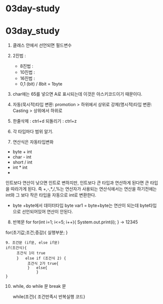 # 03day-study
# 03day_study
1. 클래스 안에서 선언되면 필드변수

2. 2진법   :
   * 8진법   :
   * 10진법  :
   * 16진법  :
   * 0,1 (bit) / 8bit = 1byte
   
3. char에는 65를 넣으면 A로 표시되는데 이것은 아스키코드이기 때문이다.
  
4. 자동(묵시적)타입 변환: promotion > 하위에서 상위로 
   강제(명시적)타입 변환: Casting   > 상위에서 하위로
   
5. 한줄삭제 : ctrl+d
   되돌리기 : ctrl+z
   
6. 각 타입마다 범위 알기.

7. 연산식은 자동타입변화
  *  byte +  int 
  *  char -  int
  *  short / int 
  *  int  *  int
  *  
  인트보다 연산이 낮으면 인트로 변하지만, 인트보다 큰 타입과 연산하게 된다면 큰 타입을 따라가게 된다.
  즉 +,-,*,/,%는 연산자가 사용되는 연산식에서는 연산을 하기전에는 int와 그 보다 작은 타입을 자동으로 int로 변환한다.
  
  *  byte +byte에서
     데이터타입 byte var1 = byte+byte는 연산이 되는데 byte타입으로 선언되어있어 연산이 안된다.


 8. 반복문 
   for
   for(int i=1; i<=5; i++){
       System.out.print(i);
   }
    → 12345
    
   for(초기값;조건;증감){
      실행부분;
   }
   
   

    9. 조건문 (if문, else if문)
    if(조건식){
         조건식 1이 true
         }   else if (조건식 2) {
              조건식 2가 true{
              }   else{
                  }
    }


   10. while, do while 문
       break  문
       
       while(조건){
       조건만족시 반복실행 코드}

